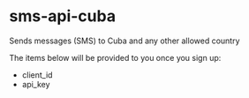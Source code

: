 # sms-api-cuba
Sends messages (SMS) to Cuba and any other allowed country

The items below will be provided to you once you sign up:

  - client_id
  - api_key
